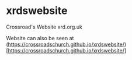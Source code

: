 # xrdswebsite
Crossroad's Website xrd.org.uk


Website can also be seen at (https://crossroadschurch.github.io/xrdswebsite/)[https://crossroadschurch.github.io/xrdswebsite/]